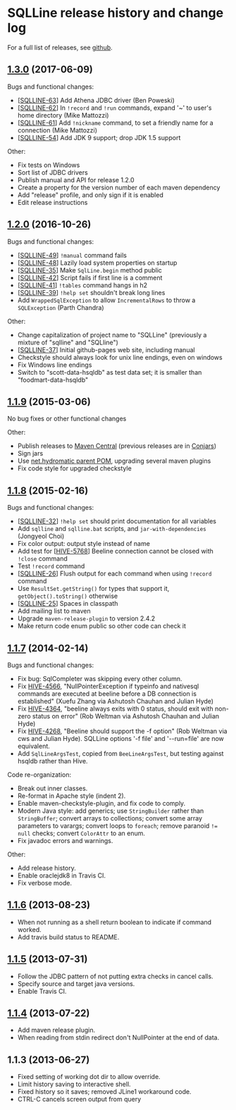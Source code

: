 # SQLLine release history and change log

For a full list of releases, see <a href="https://github.com/julianhyde/sqlline/releases">github</a>.

## <a href="https://github.com/julianhyde/sqlline/releases/tag/sqlline-1.3.0">1.3.0</a> (2017-06-09)

Bugs and functional changes:

* [<a href="https://github.com/julianhyde/sqlline/issues/63">SQLLINE-63</a>]
  Add Athena JDBC driver (Ben Poweski)
* [<a href="https://github.com/julianhyde/sqlline/issues/62">SQLLINE-62</a>]
  In `!record` and `!run` commands, expand '~' to user's home directory (Mike
  Mattozzi)
* [<a href="https://github.com/julianhyde/sqlline/issues/61">SQLLINE-61</a>]
  Add `!nickname` command, to set a friendly name for a connection (Mike Mattozzi)
* [<a href="https://github.com/julianhyde/sqlline/issues/54">SQLLINE-54</a>]
  Add JDK 9 support; drop JDK 1.5 support

Other:

* Fix tests on Windows
* Sort list of JDBC drivers
* Publish manual and API for release 1.2.0
* Create a property for the version number of each maven dependency
* Add "release" profile, and only sign if it is enabled
* Edit release instructions

## <a href="https://github.com/julianhyde/sqlline/releases/tag/sqlline-1.2.0">1.2.0</a> (2016-10-26)

Bugs and functional changes:

* [<a href="https://github.com/julianhyde/sqlline/issues/49">SQLLINE-49</a>]
  `!manual` command fails
* [<a href="https://github.com/julianhyde/sqlline/issues/48">SQLLINE-48</a>]
  Lazily load system properties on startup
* [<a href="https://github.com/julianhyde/sqlline/issues/35">SQLLINE-35</a>]
  Make `SqlLine.begin` method public
* [<a href="https://github.com/julianhyde/sqlline/issues/42">SQLLINE-42</a>]
  Script fails if first line is a comment
* [<a href="https://github.com/julianhyde/sqlline/issues/41">SQLLINE-41</a>]
  `!tables` command hangs in h2
* [<a href="https://github.com/julianhyde/sqlline/issues/39">SQLLINE-39</a>]
  `!help set` shouldn't break long lines
* Add `WrappedSqlException` to allow `IncrementalRows` to throw a `SQLException`
  (Parth Chandra)

Other:

* Change capitalization of project name to "SQLLine"
  (previously a mixture of "sqlline" and "SQLline")
* [<a href="https://github.com/julianhyde/sqlline/issues/37">SQLLINE-37</a>]
  Initial github-pages web site, including manual
* Checkstyle should always look for unix line endings, even on windows
* Fix Windows line endings
* Switch to "scott-data-hsqldb" as test data set; it is smaller than
  "foodmart-data-hsqldb"

## <a href="https://github.com/julianhyde/sqlline/releases/tag/sqlline-1.1.9">1.1.9</a> (2015-03-06)

No bug fixes or other functional changes

Other:
* Publish releases to <a href="http://search.maven.org/">Maven Central</a>
  (previous releases are in <a href="http://www.conjars.org/">Conjars</a>)
* Sign jars
* Use <a href="https://github.com/julianhyde/hydromatic-parent">net.hydromatic parent POM</a>,
  upgrading several maven plugins
* Fix code style for upgraded checkstyle

## <a href="https://github.com/julianhyde/sqlline/releases/tag/sqlline-1.1.8">1.1.8</a> (2015-02-16)

Bugs and functional changes:
* [<a href="https://github.com/julianhyde/sqlline/issues/32">SQLLINE-32</a>]
  `!help set` should print documentation for all variables
* Add `sqlline` and `sqlline.bat` scripts, and `jar-with-dependencies`
  (Jongyeol Choi)
* Fix color output: output style instead of name
* Add test for
  [<a href="https://issues.apache.org/jira/browse/HIVE-5768">HIVE-5768</a>]
  Beeline connection cannot be closed with `!close` command
* Test `!record` command
* [<a href="https://github.com/julianhyde/sqlline/issues/26">SQLLINE-26</a>]
  Flush output for each command when using `!record` command
* Use `ResultSet.getString()` for types that support it,
  `getObject().toString()` otherwise
* [<a href="https://github.com/julianhyde/sqlline/issues/25">SQLLINE-25</a>]
  Spaces in classpath
* Add mailing list to maven
* Upgrade `maven-release-plugin` to version 2.4.2
* Make return code enum public so other code can check it

## <a href="https://github.com/julianhyde/sqlline/releases/tag/sqlline-1.1.7">1.1.7</a> (2014-02-14)

Bugs and functional changes:
* Fix bug: SqlCompleter was skipping every other column.
* Fix <a href="https://issues.apache.org/jira/browse/HIVE-4566">HIVE-4566</a>, "NullPointerException if typeinfo and nativesql commands are executed at beeline before a DB connection is established" (Xuefu Zhang via Ashutosh Chauhan and Julian Hyde)
* Fix <a href="https://issues.apache.org/jira/browse/HIVE-4364">HIVE-4364</a>, "beeline always exits with 0 status, should exit with non-zero status on error" (Rob Weltman via Ashutosh Chauhan and Julian Hyde)
* Fix <a href="https://issues.apache.org/jira/browse/HIVE-4268">HIVE-4268</a>, "Beeline should support the -f option" (Rob Weltman via cws and Julian Hyde). SQLLine options '-f file' and '--run=file' are now equivalent.
* Add `SqlLineArgsTest`, copied from `BeeLineArgsTest`, but testing against hsqldb rather than Hive.

Code re-organization:
* Break out inner classes.
* Re-format in Apache style (indent 2).
* Enable maven-checkstyle-plugin, and fix code to comply.
* Modern Java style: add generics; use `StringBuilder` rather than `StringBuffer`; convert arrays to collections; convert some array parameters to varargs; convert loops to `foreach`; remove paranoid `!= null` checks; convert `ColorAttr` to an enum.
* Fix javadoc errors and warnings.

Other:
* Add release history.
* Enable oraclejdk8 in Travis CI.
* Fix verbose mode.

## <a href="https://github.com/julianhyde/sqlline/releases/tag/sqlline-1.1.6">1.1.6</a> (2013-08-23)

* When not running as a shell return boolean to indicate if command worked.
* Add travis build status to README.

## <a href="https://github.com/julianhyde/sqlline/releases/tag/sqlline-1.1.5">1.1.5</a> (2013-07-31)

* Follow the JDBC pattern of not putting extra checks in cancel calls.
* Specify source and target java versions.
* Enable Travis CI.

## <a href="https://github.com/julianhyde/sqlline/releases/tag/sqlline-1.1.4">1.1.4</a> (2013-07-22)

* Add maven release plugin.
* When reading from stdin redirect don't NullPointer at the end of data.

## 1.1.3 (2013-06-27)

* Fixed setting of working dot dir to allow override.
* Limit history saving to interactive shell.
* Fixed history so it saves; removed JLine1 workaround code.
* CTRL-C cancels screen output from query
